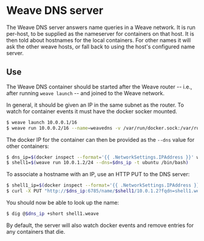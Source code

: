 # Weave DNS server

The Weave DNS server answers name queries in a Weave network. It is
run per-host, to be supplied as the nameserver for containers on that
host. It is then told about hostnames for the local containers. For
other names it will ask the other weave hosts, or fall back to using
the host's configured name server.

## Use

The Weave DNS container should be started after the Weave router --
i.e., after running `weave launch` -- and joined to the Weave network.

In general, it should be given an IP in the same subnet as the
router. To watch for container events it must have the docker socker
mounted.

```bash
$ weave launch 10.0.0.1/16
$ weave run 10.0.0.2/16 --name=weavedns -v /var/run/docker.sock:/var/run/docker.sock zettio/weavedns
```

The docker IP for the container can then be provided as the `--dns` value
for other containers:

```bash
$ dns_ip=$(docker inspect --format='{{ .NetworkSettings.IPAddress }}' weavedns)
$ shell1=$(weave run 10.0.1.2/24 --dns=$dns_ip -t ubuntu /bin/bash)
```

To associate a hostname with an IP, use an HTTP PUT to the DNS server:

```bash
$ shell1_ip=$(docker inspect --format='{{ .NetworkSettings.IPAddress }}' $shell1)
$ curl -X PUT "http://$dns_ip:6785/name/$shell1/10.0.1.2?fqdn=shell1.weave&routing_prefix=24&local_ip=$shell1_ip"
```

You should now be able to look up the name:

```bash
$ dig @$dns_ip +short shell1.weave
```

By default, the server will also watch docker events and remove
entries for any containers that die.
